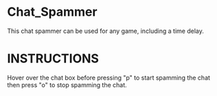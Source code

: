 # Chat_Spammer
This chat spammer can be used for any game, including a time delay.



# INSTRUCTIONS
Hover over the chat box before pressing "p" to start spamming the chat then press "o" to stop spamming the chat.

